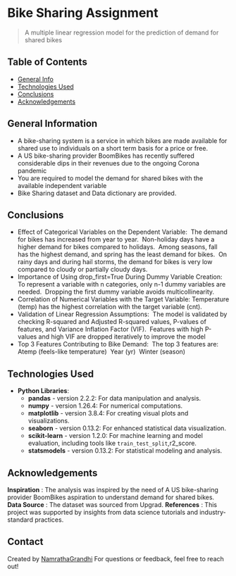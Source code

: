 # Bike Sharing Assignment
> A multiple linear regression model for the prediction of demand for shared bikes


## Table of Contents
* [General Info](#general-information)
* [Technologies Used](#technologies-used)
* [Conclusions](#conclusions)
* [Acknowledgements](#acknowledgements)

<!-- You can include any other section that is pertinent to your problem -->

## General Information
- A bike-sharing system is a service in which bikes are made available for shared use to individuals on a short term basis for a price or free.
- A US bike-sharing provider BoomBikes has recently suffered considerable dips in their revenues due to the ongoing Corona pandemic
- You are required to model the demand for shared bikes with the available independent variable
- Bike Sharing dataset and Data dictionary are provided.

<!-- You don't have to answer all the questions - just the ones relevant to your project. -->

## Conclusions
- Effect of Categorical Variables on the Dependent Variable: ​
	The demand for bikes has increased from year to year. ​
	Non-holiday days have a higher demand for bikes compared to holidays. ​
	Among seasons, fall has the highest demand, and spring has the least demand for bikes. ​
	On rainy days and during hail storms, the demand for bikes is very low compared to cloudy or partially cloudy days.
- Importance of Using drop_first=True During Dummy Variable Creation: ​
	To represent a variable with n categories, only n-1 dummy variables are needed. ​ Dropping the first dummy variable avoids multicollinearity. 
- Correlation of Numerical Variables with the Target Variable: ​
	Temperature (temp) has the highest correlation with the target variable (cnt). 
- Validation of Linear Regression Assumptions: ​
	The model is validated by checking R-squared and Adjusted R-squared values, P-values of features, and Variance Inflation Factor (VIF). ​ Features with high P-values and high VIF are dropped iteratively to improve the model
- Top 3 Features Contributing to Bike Demand: ​
	The top 3 features are:
		Atemp (feels-like temperature) ​
		Year (yr) ​
		Winter (season)

<!-- You don't have to answer all the questions - just the ones relevant to your project. -->


## Technologies Used
- **Python Libraries**:
  - **pandas** - version 2.2.2: For data manipulation and analysis.
  - **numpy** - version 1.26.4: For numerical computations.
  - **matplotlib** - version 3.8.4: For creating visual plots and visualizations.
  - **seaborn** - version 0.13.2: For enhanced statistical data visualization.
  - **scikit-learn** - version 1.2.0: For machine learning and model evaluation, including tools like `train_test_split`,r2_score.
  - **statsmodels** - version 0.13.2: For statistical modeling and analysis.


<!-- As the libraries versions keep on changing, it is recommended to mention the version of library used in this project -->

## Acknowledgements
**Inspiration** : The analysis was inspired by the need of A US bike-sharing provider BoomBikes aspiration to understand demand for shared bikes.
**Data Source** : The dataset was sourced from Upgrad.
**References** : This project was supported by insights from data science tutorials and industry-standard practices.


## Contact
Created by [NamrathaGrandhi](https://github.com/NamrathaGrandhi/bikesharing)
For questions or feedback, feel free to reach out!

